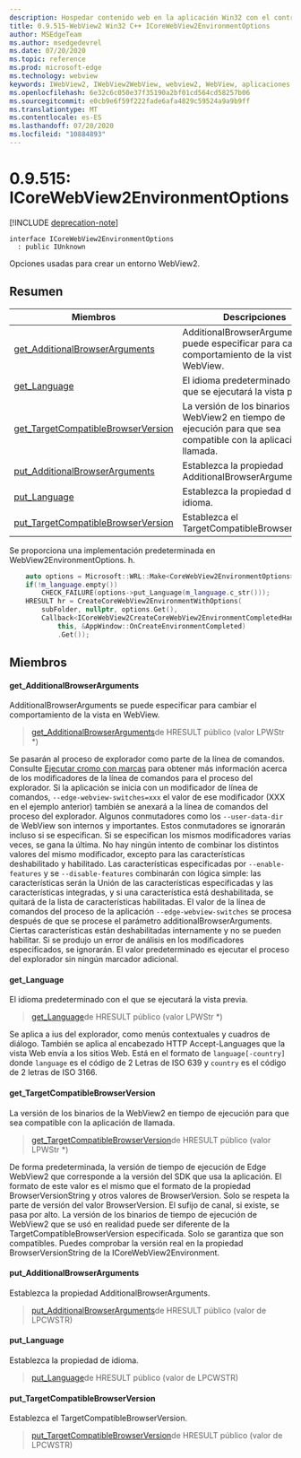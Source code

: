 ```yaml
---
description: Hospedar contenido web en la aplicación Win32 con el control Microsoft Edge WebView2
title: 0.9.515-WebView2 Win32 C++ ICoreWebView2EnvironmentOptions
author: MSEdgeTeam
ms.author: msedgedevrel
ms.date: 07/20/2020
ms.topic: reference
ms.prod: microsoft-edge
ms.technology: webview
keywords: IWebView2, IWebView2WebView, webview2, WebView, aplicaciones Win32, Win32, Edge, ICoreWebView2, ICoreWebView2Controller, control de explorador, HTML Edge
ms.openlocfilehash: 6e32c6c050e37f35190a2bf01cd564cd58257b06
ms.sourcegitcommit: e0cb9e6f59f222fade6afa4829c59524a9a9b9ff
ms.translationtype: MT
ms.contentlocale: es-ES
ms.lasthandoff: 07/20/2020
ms.locfileid: "10884893"
---
```

# 0.9.515: ICoreWebView2EnvironmentOptions 

[!INCLUDE [deprecation-note](../../includes/deprecation-note.md)]

```
interface ICoreWebView2EnvironmentOptions
  : public IUnknown
```

Opciones usadas para crear un entorno WebView2.

## Resumen

 Miembros                        | Descripciones
--------------------------------|---------------------------------------------
[get_AdditionalBrowserArguments](#get_additionalbrowserarguments) | AdditionalBrowserArguments se puede especificar para cambiar el comportamiento de la vista en WebView.
[get_Language](#get_language) | El idioma predeterminado con el que se ejecutará la vista previa.
[get_TargetCompatibleBrowserVersion](#get_targetcompatiblebrowserversion) | La versión de los binarios de la WebView2 en tiempo de ejecución para que sea compatible con la aplicación de llamada.
[put_AdditionalBrowserArguments](#put_additionalbrowserarguments) | Establezca la propiedad AdditionalBrowserArguments.
[put_Language](#put_language) | Establezca la propiedad de idioma.
[put_TargetCompatibleBrowserVersion](#put_targetcompatiblebrowserversion) | Establezca el TargetCompatibleBrowserVersion.

Se proporciona una implementación predeterminada en WebView2EnvironmentOptions. h.

```cpp
    auto options = Microsoft::WRL::Make<CoreWebView2EnvironmentOptions>();
    if(!m_language.empty())
        CHECK_FAILURE(options->put_Language(m_language.c_str()));
    HRESULT hr = CreateCoreWebView2EnvironmentWithOptions(
        subFolder, nullptr, options.Get(),
        Callback<ICoreWebView2CreateCoreWebView2EnvironmentCompletedHandler>(
            this, &AppWindow::OnCreateEnvironmentCompleted)
            .Get());
```

## Miembros

#### get_AdditionalBrowserArguments 

AdditionalBrowserArguments se puede especificar para cambiar el comportamiento de la vista en WebView.

> [get_AdditionalBrowserArguments](#get_additionalbrowserarguments)de HRESULT público (valor LPWStr *)

Se pasarán al proceso de explorador como parte de la línea de comandos. Consulte [Ejecutar cromo con marcas](https://aka.ms/RunChromiumWithFlags) para obtener más información acerca de los modificadores de la línea de comandos para el proceso del explorador. Si la aplicación se inicia con un modificador de línea de comandos, `--edge-webview-switches=xxx` el valor de ese modificador (XXX en el ejemplo anterior) también se anexará a la línea de comandos del proceso del explorador. Algunos conmutadores como los `--user-data-dir` de WebView son internos y importantes. Estos conmutadores se ignorarán incluso si se especifican. Si se especifican los mismos modificadores varias veces, se gana la última. No hay ningún intento de combinar los distintos valores del mismo modificador, excepto para las características deshabilitado y habilitado. Las características especificadas por `--enable-features` y se `--disable-features` combinarán con lógica simple: las características serán la Unión de las características especificadas y las características integradas, y si una característica está deshabilitada, se quitará de la lista de características habilitadas. El valor de la línea de comandos del proceso de la aplicación `--edge-webview-switches` se procesa después de que se procese el parámetro additionalBrowserArguments. Ciertas características están deshabilitadas internamente y no se pueden habilitar. Si se produjo un error de análisis en los modificadores especificados, se ignorarán. El valor predeterminado es ejecutar el proceso del explorador sin ningún marcador adicional.

#### get_Language 

El idioma predeterminado con el que se ejecutará la vista previa.

> [get_Language](#get_language)de HRESULT público (valor LPWStr *)

Se aplica a ius del explorador, como menús contextuales y cuadros de diálogo. También se aplica al encabezado HTTP Accept-Languages que la vista Web envía a los sitios Web. Está en el formato de `language[-country]` donde `language` es el código de 2 Letras de ISO 639 y `country` es el código de 2 letras de ISO 3166.

#### get_TargetCompatibleBrowserVersion 

La versión de los binarios de la WebView2 en tiempo de ejecución para que sea compatible con la aplicación de llamada.

> [get_TargetCompatibleBrowserVersion](#get_targetcompatiblebrowserversion)de HRESULT público (valor LPWStr *)

De forma predeterminada, la versión de tiempo de ejecución de Edge WebView2 que corresponde a la versión del SDK que usa la aplicación. El formato de este valor es el mismo que el formato de la propiedad BrowserVersionString y otros valores de BrowserVersion. Solo se respeta la parte de versión del valor BrowserVersion. El sufijo de canal, si existe, se pasa por alto. La versión de los binarios de tiempo de ejecución de WebView2 que se usó en realidad puede ser diferente de la TargetCompatibleBrowserVersion especificada. Solo se garantiza que son compatibles. Puedes comprobar la versión real en la propiedad BrowserVersionString de la ICoreWebView2Environment.

#### put_AdditionalBrowserArguments 

Establezca la propiedad AdditionalBrowserArguments.

> [put_AdditionalBrowserArguments](#put_additionalbrowserarguments)de HRESULT público (valor de LPCWSTR)

#### put_Language 

Establezca la propiedad de idioma.

> [put_Language](#put_language)de HRESULT público (valor de LPCWSTR)

#### put_TargetCompatibleBrowserVersion 

Establezca el TargetCompatibleBrowserVersion.

> [put_TargetCompatibleBrowserVersion](#put_targetcompatiblebrowserversion)de HRESULT público (valor de LPCWSTR)

